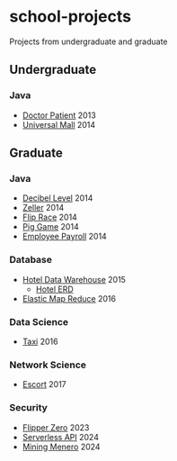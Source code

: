 # school-projects

Projects from undergraduate and graduate

## Undergraduate

### Java

- [Doctor Patient](https://github.com/aakhtar3/school-projects/tree/master/java/Doctor%20Patient) 2013
- [Universal Mall](https://github.com/aakhtar3/school-projects/tree/master/java/Universal%20Mall) 2014

## Graduate

### Java

- [Decibel Level](https://github.com/aakhtar3/school-projects/tree/master/java/Decibel%20Levels) 2014
- [Zeller](https://github.com/aakhtar3/school-projects/tree/master/java/Zeller's%20Project) 2014
- [Flip Race](https://github.com/aakhtar3/school-projects/tree/master/java/Flip%20Race) 2014
- [Pig Game](https://github.com/aakhtar3/school-projects/tree/master/java/Pig%20Game) 2014
- [Employee Payroll](https://github.com/aakhtar3/school-projects/tree/master/java/Employee%20Payroll) 2014

### Database

- [Hotel Data Warehouse](https://github.com/aakhtar3/school-projects/tree/master/database/Hotel%20Data%20Warehouse) 2015
  - [Hotel ERD](https://github.com/aakhtar3/school-projects/tree/master/database/Hotel%20ERD)
- [Elastic Map Reduce](https://github.com/aakhtar3/school-projects/tree/master/database/Elastic%20Map%20Reduce) 2016

### Data Science

- [Taxi](https://github.com/aakhtar3/school-projects/tree/master/data-science/Taxi) 2016

### Network Science

- [Escort](https://github.com/aakhtar3/school-projects/tree/master/network-science/Escort) 2017

### Security

- [Flipper Zero](https://github.com/aakhtar3/school-projects/tree/master/security/flipper-zero) 2023
- [Serverless API](https://github.com/aakhtar3/school-projects/tree/master/security/serverless-api) 2024
- [Mining Menero](https://github.com/aakhtar3/school-projects/tree/master/security/mining-menero) 2024
